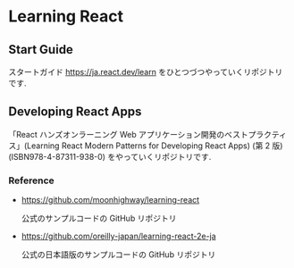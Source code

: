 # Learning React

## Start Guide

スタートガイド https://ja.react.dev/learn をひとつづつやっていくリポジトリです.

## Developing React Apps

「React ハンズオンラーニング Web アプリケーション開発のベストプラクティス」(Learning React Modern Patterns for Developing React Apps) (第 2 版) (ISBN978-4-87311-938-0) をやっていくリポジトリです.

### Reference

- https://github.com/moonhighway/learning-react

  公式のサンプルコードの GitHub リポジトリ

- https://github.com/oreilly-japan/learning-react-2e-ja

  公式の日本語版のサンプルコードの GitHub リポジトリ
